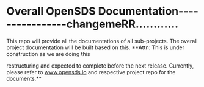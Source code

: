 # Overall OpenSDS Documentation----------------changemeRR............
This repo will provide all the documentations of all sub-projects. The overall project documentation will be built based on this. 
**Attn: This is under construction as we are doing this





 restructuring and expected to complete before the next release. Currently, please refer to www.opensds.io and respective project repo for the documents.**
